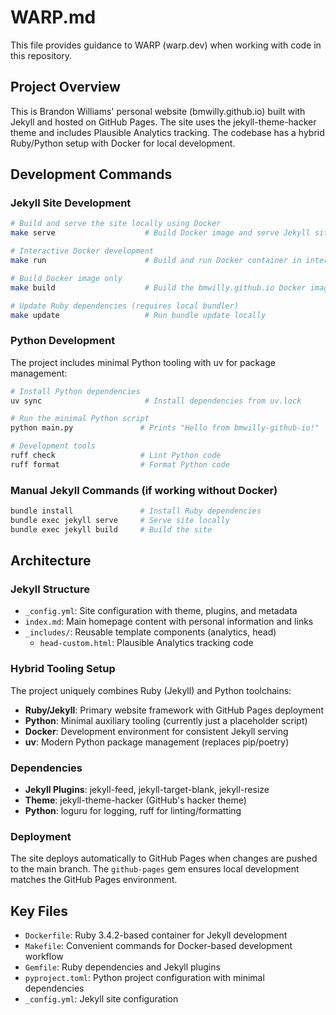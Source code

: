 # WARP.md

This file provides guidance to WARP (warp.dev) when working with code in this repository.

## Project Overview

This is Brandon Williams' personal website (bmwilly.github.io) built with Jekyll and hosted on GitHub Pages. The site uses the jekyll-theme-hacker theme and includes Plausible Analytics tracking. The codebase has a hybrid Ruby/Python setup with Docker for local development.

## Development Commands

### Jekyll Site Development

```bash
# Build and serve the site locally using Docker
make serve                    # Build Docker image and serve Jekyll site at localhost:4000

# Interactive Docker development
make run                      # Build and run Docker container in interactive mode

# Build Docker image only
make build                    # Build the bmwilly.github.io Docker image

# Update Ruby dependencies (requires local bundler)
make update                   # Run bundle update locally
```

### Python Development

The project includes minimal Python tooling with uv for package management:

```bash
# Install Python dependencies
uv sync                       # Install dependencies from uv.lock

# Run the minimal Python script
python main.py               # Prints "Hello from bmwilly-github-io!"

# Development tools
ruff check                   # Lint Python code
ruff format                  # Format Python code
```

### Manual Jekyll Commands (if working without Docker)

```bash
bundle install               # Install Ruby dependencies
bundle exec jekyll serve     # Serve site locally
bundle exec jekyll build     # Build the site
```

## Architecture

### Jekyll Structure

- `_config.yml`: Site configuration with theme, plugins, and metadata
- `index.md`: Main homepage content with personal information and links
- `_includes/`: Reusable template components (analytics, head)
  - `head-custom.html`: Plausible Analytics tracking code

### Hybrid Tooling Setup

The project uniquely combines Ruby (Jekyll) and Python toolchains:

- **Ruby/Jekyll**: Primary website framework with GitHub Pages deployment
- **Python**: Minimal auxiliary tooling (currently just a placeholder script)
- **Docker**: Development environment for consistent Jekyll serving
- **uv**: Modern Python package management (replaces pip/poetry)

### Dependencies

- **Jekyll Plugins**: jekyll-feed, jekyll-target-blank, jekyll-resize
- **Theme**: jekyll-theme-hacker (GitHub's hacker theme)
- **Python**: loguru for logging, ruff for linting/formatting

### Deployment

The site deploys automatically to GitHub Pages when changes are pushed to the main branch. The `github-pages` gem ensures local development matches the GitHub Pages environment.

## Key Files

- `Dockerfile`: Ruby 3.4.2-based container for Jekyll development
- `Makefile`: Convenient commands for Docker-based development workflow
- `Gemfile`: Ruby dependencies and Jekyll plugins
- `pyproject.toml`: Python project configuration with minimal dependencies
- `_config.yml`: Jekyll site configuration
